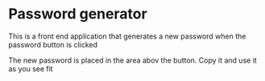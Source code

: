 # Password generator

This is a front end application that generates a new password when the password button is clicked

The new password is placed in the area abov the button.
Copy it and use it as you see fit


